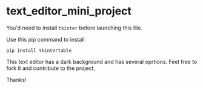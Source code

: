 # text_editor_mini_project

You'd need to install ```tkinter``` before launching this file.

Use this pip command to install

```pip install tkintertable```

This text editor has a dark background and has several oprtions. Feel free to fork it and contribute to the project,

Thanks!
